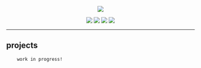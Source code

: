 <p align="center">
     <img src="https://raw.githubusercontent.com/rustMotherboard/rustmotherboard.github.io/master/images/site/website-header.png">
</p>

<p align="center">
    <img src="https://raw.githubusercontent.com/rustMotherboard/rustmotherboard.github.io/master/images/site/website-buttons0001.png">
    <img src="https://raw.githubusercontent.com/rustMotherboard/rustmotherboard.github.io/master/images/site/website-buttons0002.png">
    <img src="https://raw.githubusercontent.com/rustMotherboard/rustmotherboard.github.io/master/images/site/website-buttons0003.png">
    <img src="https://raw.githubusercontent.com/rustMotherboard/rustmotherboard.github.io/master/images/site/website-buttons0004.png">
</p>

---

## projects

        work in progress!